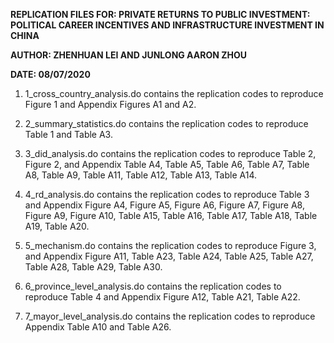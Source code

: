 **REPLICATION FILES FOR: PRIVATE RETURNS TO PUBLIC INVESTMENT: POLITICAL CAREER INCENTIVES AND INFRASTRUCTURE INVESTMENT IN CHINA**

**AUTHOR: ZHENHUAN LEI AND JUNLONG AARON ZHOU**

**DATE: 08/07/2020**


1. 1_cross_country_analysis.do contains the replication codes to reproduce Figure 1 and Appendix Figures A1 and A2.

2. 2_summary_statistics.do contains the replication codes to reproduce Table 1 and Table A3.

3. 3_did_analysis.do contains the replication codes to reproduce Table 2, Figure 2, and Appendix Table A4, Table A5, Table A6, Table A7, Table A8, Table A9, Table A11, Table A12, Table A13, Table A14.

4. 4_rd_analysis.do contains the replication codes to reproduce Table 3 and Appendix Figure A4, Figure A5, Figure A6, Figure A7, Figure A8, Figure A9, Figure A10, Table A15, Table A16, Table A17, Table A18, Table A19, Table A20.

5. 5_mechanism.do contains the replication codes to reproduce Figure 3, and Appendix Figure A11, Table A23, Table A24, Table A25, Table A27, Table A28, Table A29, Table A30.

6. 6_province_level_analysis.do contains the replication codes to reproduce Table 4 and Appendix Figure A12, Table A21, Table A22.

7. 7_mayor_level_analysis.do contains the replication codes to reproduce Appendix Table A10 and Table A26.
